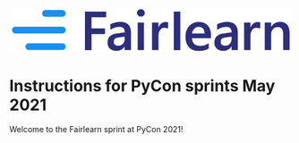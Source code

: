![Fairlearn logo](https://github.com/fairlearn/fairlearn/blob/main/docs/_static/images/fairlearn_full_color.png)

# Instructions for PyCon sprints May 2021

Welcome to the Fairlearn sprint at PyCon 2021!
